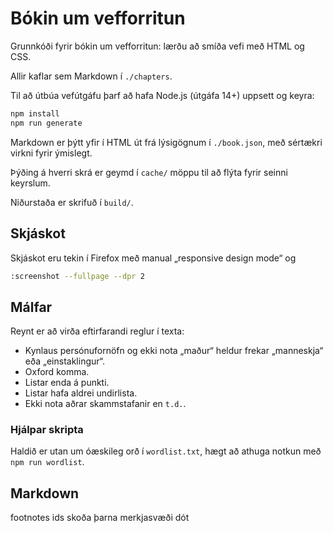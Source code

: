 # Bókin um vef­forritun

Grunnkóði fyrir bókin um vefforritun: lærðu að smíða vefi með HTML og CSS.

Allir kaflar sem Markdown í `./chapters`.

Til að útbúa vefútgáfu þarf að hafa Node.js (útgáfa 14+) uppsett og keyra:

```bash
npm install
npm run generate
```

Markdown er þýtt yfir í HTML út frá lýsigögnum í `./book.json`, með sértækri virkni fyrir ýmislegt.

Þýðing á hverri skrá er geymd í `cache/` möppu til að flýta fyrir seinni keyrslum.

Niðurstaða er skrifuð í `build/`.

## Skjáskot

Skjáskot eru tekin í Firefox með manual „responsive design mode“ og

```bash
:screenshot --fullpage --dpr 2
```

## Málfar

Reynt er að virða eftirfarandi reglur í texta:

* Kynlaus persónufornöfn og ekki nota „maður“ heldur frekar „manneskja“ eða „einstaklingur“.
* Oxford komma.
* Listar enda á punkti.
* Listar hafa aldrei undirlista.
* Ekki nota aðrar skammstafanir en `t.d.`.

### Hjálpar skripta

Haldið er utan um óæskileg orð í `wordlist.txt`, hægt að athuga notkun með `npm run wordlist`.

## Markdown

footnotes
ids
skoða þarna merkjasvæði dót
